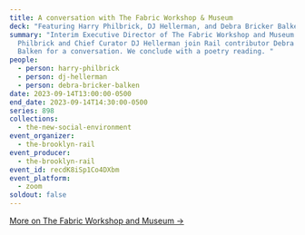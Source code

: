 ```yaml
---
title: A conversation with The Fabric Workshop & Museum
deck: "Featuring Harry Philbrick, DJ Hellerman, and Debra Bricker Balken "
summary: "Interim Executive Director of The Fabric Workshop and Museum Harry
  Philbrick and Chief Curator DJ Hellerman join Rail contributor Debra Bricker
  Balken for a conversation. We conclude with a poetry reading. "
people:
  - person: harry-philbrick
  - person: dj-hellerman
  - person: debra-bricker-balken
date: 2023-09-14T13:00:00-0500
end_date: 2023-09-14T14:30:00-0500
series: 898
collections:
  - the-new-social-environment
event_organizer:
  - the-brooklyn-rail
event_producer:
  - the-brooklyn-rail
event_id: recdK8iSp1Co4DXbm
event_platform:
  - zoom
soldout: false
---
```

[M﻿ore on The Fabric Workshop and Museum →](https://fabricworkshopandmuseum.org/)